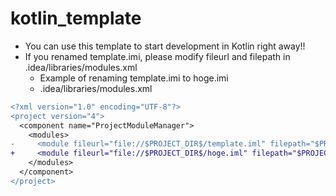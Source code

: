 # kotlin_template

* You can use this template to start development in Kotlin right away!!
* If you renamed template.imi, please modify fileurl and filepath in .idea/libraries/modules.xml
  * Example of renaming template.imi to hoge.imi
  * .idea/libraries/modules.xml

```diff
<?xml version="1.0" encoding="UTF-8"?>
<project version="4">
  <component name="ProjectModuleManager">
    <modules>
-     <module fileurl="file://$PROJECT_DIR$/template.iml" filepath="$PROJECT_DIR$/template.iml" />
+     <module fileurl="file://$PROJECT_DIR$/hoge.iml" filepath="$PROJECT_DIR$/hoge.iml" />
    </modules>
  </component>
</project>
```

